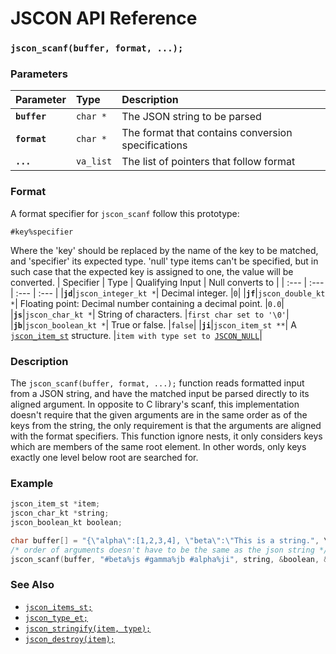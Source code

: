 # JSCON API Reference

### `jscon_scanf(buffer, format, ...);`

### Parameters

| Parameter | Type | Description |
| :--- | :--- | :--- |
|**`buffer`**|`char *`| The JSON string to be parsed |
|**`format`**|`char *`| The format that contains conversion specifications  |
|**`...`**|`va_list`| The list of pointers that follow format |

### Format

A format specifier for `jscon_scanf` follow this prototype:

`#key%specifier`

Where the 'key' should be replaced by the name of the key to be matched, and 'specifier' its expected type.
'null' type items can't be specified, but in such case that the expected key is assigned to one, the value will be converted.
| Specifier | Type | Qualifying Input | Null converts to |
| :--- | :--- | :--- | :--- |
|**`jd`**|`jscon_integer_kt *`| Decimal integer. |`0`|
|**`jf`**|`jscon_double_kt *`| Floating point: Decimal number containing a decimal point. |`0.0`|
|**`js`**|`jscon_char_kt *`| String of characters. |`first char set to '\0'`|
|**`jb`**|`jscon_boolean_kt *`| True or false. |`false`|
|**`ji`**|`jscon_item_st **`| A [`jscon_item_st`](jscon_item_st.md) structure. |`item with type set to `[`JSCON_NULL`](jscon_type_et.md)|

### Description

The `jscon_scanf(buffer, format, ...);` function reads formatted input from a JSON string, and have the matched input be parsed directly to its aligned argument. In opposite to C library's scanf, this implementation doesn't require that the given arguments are in the same order as of the keys from the string, the only requirement is that the arguments are aligned with the format specifiers. This function ignore nests, it only considers keys which are members of the same root element. In other words, only keys exactly one level below root are searched for.

### Example

```c
jscon_item_st *item;
jscon_char_kt *string;
jscon_boolean_kt boolean;

char buffer[] = "{\"alpha\":[1,2,3,4], \"beta\":\"This is a string.", \"gamma\":true}";
/* order of arguments doesn't have to be the same as the json string */
jscon_scanf(buffer, "#beta%js #gamma%jb #alpha%ji", string, &boolean, &item);
```

### See Also

* [`jscon_items_st;`](jscon_item_st.md)
* [`jscon_type_et;`](jscon_type_et.md)
* [`jscon_stringify(item, type);`](jscon_stringify.md)
* [`jscon_destroy(item);`](jscon_destroy.md)
